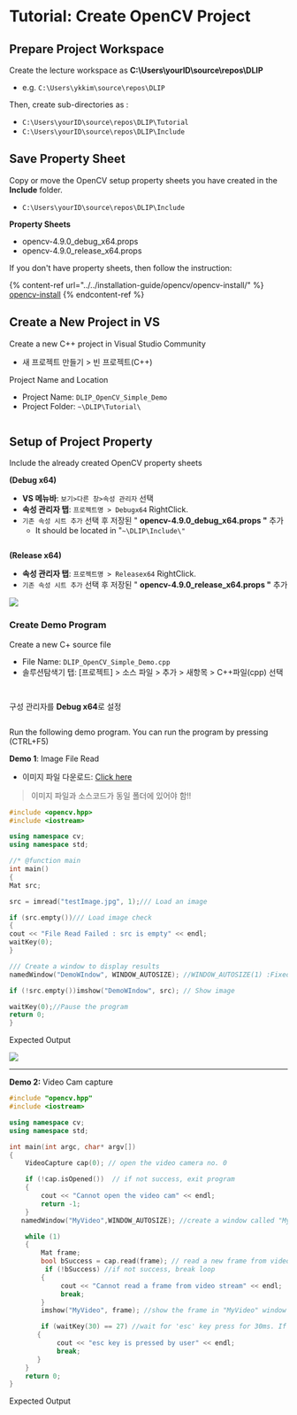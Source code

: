 # Tutorial: Create OpenCV Project

## Prepare Project Workspace

Create the lecture workspace as **C:\Users\yourID\source\repos\DLIP**

* e.g. `C:\Users\ykkim\source\repos\DLIP`

Then, create sub-directories as :

* `C:\Users\yourID\source\repos\DLIP\Tutorial`
* `C:\Users\yourID\source\repos\DLIP\Include`



## Save Property Sheet

Copy or move the OpenCV setup property sheets you have created in the **Include** folder.

* `C:\Users\yourID\source\repos\DLIP\Include`

**Property Sheets**

* opencv-4.9.0\_debug\_x64.props
* opencv-4.9.0\_release\_x64.props&#x20;

If you don't have property sheets, then  follow the instruction:

{% content-ref url="../../installation-guide/opencv/opencv-install/" %}
[opencv-install](../../installation-guide/opencv/opencv-install/)
{% endcontent-ref %}



## Create  a New Project in VS

Create a new C++ project in Visual Studio Community

* 새 프로젝트 만들기 > 빈 프로젝트(C++)

Project Name and Location

* Project Name: `DLIP_OpenCV_Simple_Demo`
* Project Folder: `~\DLIP\Tutorial\`

<figure><img src="../../.gitbook/assets/image (1).png" alt=""><figcaption></figcaption></figure>

## Setup of Project Property &#x20;

Include the already created OpenCV property sheets

**(Debug x64)**

* **VS 메뉴바**:  `보기>다른 창>속성 관리자`  선택
* **속성 관리자 탭**:  `프로젝트명 > Debugx64`  RightClick.
* `기존 속성 시트 추가` 선택 후 저장된 " **opencv-4.9.0\_debug\_x64.props "**  추가
  * It should be located in "`~\DLIP\Include\"`

<figure><img src="../../.gitbook/assets/image (2).png" alt=""><figcaption></figcaption></figure>

**(Release x64)**

* **속성 관리자 탭**:  `프로젝트명 > Releasex64`  RightClick.
* `기존 속성 시트 추가` 선택 후 저장된 " **opencv-4.9.0\_release\_x64.props "**  추가

![](https://github.com/ykkimhgu/DLIP_doc/assets/84508106/cebf8418-4f40-4f23-b9a8-1c94df38de0a)

### Create Demo  Program

Create a new C+ source file

* File Name: `DLIP_OpenCV_Simple_Demo.cpp`
* 솔루션탐색기 탭:  \[프로젝트] > 소스 파일 > 추가 > 새항목 > C++파일(cpp) 선택&#x20;

<figure><img src="../../.gitbook/assets/image (3).png" alt=""><figcaption></figcaption></figure>

<figure><img src="../../.gitbook/assets/image (4).png" alt=""><figcaption></figcaption></figure>

구성 관리자를 **Debug x64**로 설정&#x20;

<figure><img src="../../.gitbook/assets/image (5).png" alt=""><figcaption></figcaption></figure>

Run the following demo program. You can run the program by pressing  (CTRL+F5)



**Demo 1**: Image File Read

* 이미지 파일 다운로드: [Click here](https://github.com/ykkimhgu/DLIP-src/blob/main/tutorial-install/testImage.JPG)

> 이미지 파일과 소스코드가 동일 폴더에 있어야 함!!

```cpp
#include <opencv.hpp>
#include <iostream>

using namespace cv;
using namespace std;

//* @function main
int main()
{
Mat src;

src = imread("testImage.jpg", 1);/// Load an image

if (src.empty())/// Load image check
{
cout << "File Read Failed : src is empty" << endl;
waitKey(0);
}

/// Create a window to display results
namedWindow("DemoWIndow", WINDOW_AUTOSIZE); //WINDOW_AUTOSIZE(1) :Fixed Window, 0: Unfixed window

if (!src.empty())imshow("DemoWIndow", src); // Show image

waitKey(0);//Pause the program
return 0;
}
```

Expected Output

![](<../../.gitbook/assets/image (66).png>)

***

**Demo  2:**  Video Cam capture

```cpp
#include "opencv.hpp"
#include <iostream>

using namespace cv;
using namespace std;

int main(int argc, char* argv[])
{
    VideoCapture cap(0); // open the video camera no. 0

    if (!cap.isOpened())  // if not success, exit program
    {
        cout << "Cannot open the video cam" << endl;
        return -1;
    }
   namedWindow("MyVideo",WINDOW_AUTOSIZE); //create a window called "MyVideo"

    while (1)
    {
        Mat frame;
        bool bSuccess = cap.read(frame); // read a new frame from video
         if (!bSuccess) //if not success, break loop
        {
             cout << "Cannot read a frame from video stream" << endl;
             break;
        }
        imshow("MyVideo", frame); //show the frame in "MyVideo" window

        if (waitKey(30) == 27) //wait for 'esc' key press for 30ms. If 'esc' key is pressed, break loop
       {
            cout << "esc key is pressed by user" << endl;
            break; 
       }
    }
    return 0;
}
```

Expected Output

<figure><img src="../../.gitbook/assets/image.png" alt=""><figcaption></figcaption></figure>
